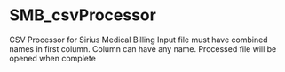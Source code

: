 # SMB_csvProcessor

CSV Processor for Sirius Medical Billing
Input file must have combined names in first column. Column can have any name.
Processed file will be opened when complete
